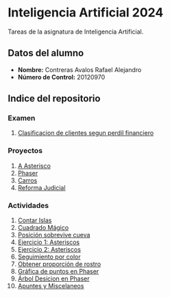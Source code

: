 # Inteligencia Artificial 2024
Tareas de la asignatura de Inteligencia Artificial.

## Datos del alumno
- **Nombre:** Contreras Avalos Rafael Alejandro
- **Número de Control:** 20120970

## Indice del repositorio

### Examen
1. [Clasificacion de clientes segun perdil financiero](Clasificacion_Clientes_Segun_Perfil_Financiero/README.md)

### Proyectos 
1. [A Asterisco](PR1-A_Asterisco/README.md)
2. [Phaser](PR2-Phaser/README.md)
3. [Carros](PR3-Carros/README.md)
4. [Reforma Judicial](PR4-Reforma_Judicial/README.md)

### Actividades
1. [Contar Islas](1-ContarIslas/README.md)
2. [Cuadrado Mágico](2-CuadradoMagico/README.md)
3. [Posición sobrevive cueva](3-Posicion_sobrevive_cueva/README.md)
4. [Ejercicio 1: Asteriscos](4-Ejercicio1-a_asterisco/README.md)
5. [Ejercicio 2: Asteriscos](5-Ejercicio2-a_asterisco/README.md)
6. [Seguimiento por color](6-Seguimiento_por_color/README.md)
7. [Obtener proporción de rostro](7-Obtener_proporcion_rostro/README.md)
8. [Gráfica de puntos en Phaser](8-Grafica_puntos_phaser/README.md)
9. [Árbol Desicion en Phaser](9-Arbol_phaser/README.md)
10. [Apuntes y Miscelaneos](10-Apuntes/README.md)
